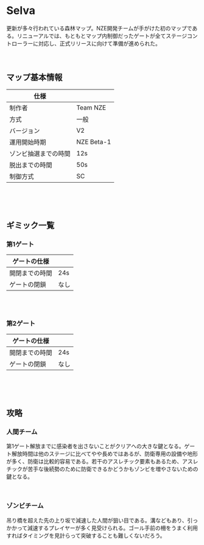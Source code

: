# Selva
更新が多々行われている森林マップ。NZE開発チームが手がけた初のマップである。リニューアルでは、もともとマップ内制御だったゲートが全てステージコントローラーに対応し、正式リリースに向けて準備が進められた。<br><br><br>

## マップ基本情報
|  仕様  |    |
| ---- | ---- |
|  制作者  |  Team NZE  |
|  方式  |  一般  |
|  バージョン  |  V2  |
|  運用開始時期  |  NZE Beta-1  |
|  ゾンビ抽選までの時間  |  12s  |
|  脱出までの時間  |  50s  |
|  制御方式  |  SC  |

<br><br><br>


## ギミック一覧
### 第1ゲート
|  ゲートの仕様  |    |
| ---- | ---- |
|  開閉までの時間  |  24s  |
|  ゲートの閉鎖  |  なし  |

<br><br>

### 第2ゲート
|  ゲートの仕様  |    |
| ---- | ---- |
|  開閉までの時間  |  24s |
|  ゲートの閉鎖  |  なし  |


<br><br><br>

## 攻略
### 人間チーム
第1ゲート解放までに感染者を出さないことがクリアへの大きな鍵となる。ゲート解放時間は他のステージに比べてやや長めではあるが、防衛専用の設備や地形が多く、防衛は比較的容易である。若干のアスレチック要素もあるため、アスレチックが苦手な後続勢のために防衛できるかどうかもゾンビを増やさないための鍵となる。


<br>

### ゾンビチーム
吊り橋を超えた先の上り坂で減速した人間が狙い目である。溝などもあり、引っかかって減速するプレイヤーが多く見受けられる。ゴール手前の柵をうまく利用すればタイミングを見計らって突破することも難しくないだろう。
